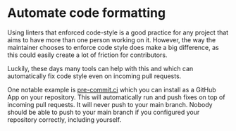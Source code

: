 # Automate code formatting

Using linters that enforced code-style is a good practice for any project that
aims to have more than one person working on it. However, the way the maintainer
chooses to enforce code style does make a big difference, as this could easily
create a lot of friction for contributors.

Luckily, these days many tools can help with this and which can automatically
fix code style even on incoming pull requests.

One notable example is [pre-commit.ci](https://pre-commit.ci/) which you can
install as a GitHub App on your repository. This will automatically run and push
fixes on top of incoming pull requests. It will never push to your main branch.
Nobody should be able to push to your main branch if you configured your
repository correctly, including yourself.
